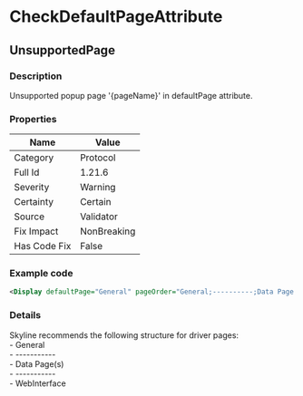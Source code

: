﻿---  
uid: Validator_1_21_6  
---

# CheckDefaultPageAttribute

## UnsupportedPage

### Description

Unsupported popup page '{pageName}' in defaultPage attribute.

### Properties

| Name         | Value       |
| ------------ | ----------- |
| Category     | Protocol    |
| Full Id      | 1.21.6      |
| Severity     | Warning     |
| Certainty    | Certain     |
| Source       | Validator   |
| Fix Impact   | NonBreaking |
| Has Code Fix | False       |

### Example code

```xml
<Display defaultPage="General" pageOrder="General;----------;Data Page 1;Data Page 2;----------;WebInterface#http://[Polling Ip]/" />
```

### Details

Skyline recommends the following structure for driver pages:  
\- General  
\- \-\-\-\-\-\-\-\-\-\-\-  
\- Data Page(s)  
\- \-\-\-\-\-\-\-\-\-\-\-  
\- WebInterface
